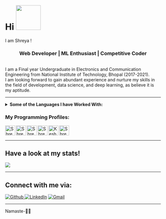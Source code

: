  # Hi <img src="https://user-images.githubusercontent.com/58930225/89118373-e6413b00-d4c2-11ea-8cbc-8ca7ac9abb1d.gif" width="80px">
I am Shreya !<br/> 
<center>
       <h3>Web Developer | ML Enthusiast | Competitive Coder</h3><br/> 
</center>
I am a Final year Undergraduate in Electronics and Communication Engineering from National Institute of Technology, Bhopal (2017-2021).<br/> I am looking forward to gain abundant experience and nurture my skills in the field of development, data science, and deep learning, as believe it is my aptitude.<br/>

---
<details>
<summary><strong>Some of the Languages I have Worked With:</strong></summary>
 <br>
 <ul>
  <li>HTML5</li>
  <li>Bootstrap</li>
  <li>CSS</li>
  <li>SQL</li>
  <li>PHP</li>
  <li>Python</li>
  <li>C++</li>
  <li>OpenCV</li>
  <li>C</li>
 </ul>
 </details>
   <h3>My Programming Profiles:</h3>
  <a href="https://www.hackerrank.com/soodshreya702" title='Hackerrank'>
    <img align="left" alt="Shreya's hackerrank" width="32px" src="https://cdn.jsdelivr.net/npm/simple-icons@3.2.0/icons/hackerrank.svg" />
</a>
<a href="https://auth.geeksforgeeks.org/user/abcd124/practice/" title='geeksforgeeks'>
    <img align="left" alt="Shreya's geeksforgeeks" width="32px" src="https://cdn.jsdelivr.net/npm/simple-icons@3.2.0/icons/geeksforgeeks.svg" />
</a>
<a href="https://leetcode.com/abcd124/" title='Leetcode'>
    <img align="left" alt="Shreya's Leetcode" width="32px" src="https://cdn.jsdelivr.net/npm/simple-icons@v3/icons/leetcode.svg" />
</a>
<a href="https://www.codechef.com/users/abc124" title='Codechef'>
    <img align="left" alt="Shreya's Codechef" width="32px" src="https://cdn.jsdelivr.net/npm/simple-icons@v3/icons/codechef.svg" />
<a href="https://www.hackerearth.com/@keshavsingh4522" title='hackerearth'>
    <img align="left" alt="Keshav's hackerearth" width="32px" src="https://cdn.jsdelivr.net/npm/simple-icons@3.2.0/icons/hackerearth.svg" />
</a>
<a href="https://www.coursera.org/user/bbe8c7f017b4b82626f0eef1765aaed3" title='Coursera'>
    <img align="left" alt="Shreya's Coursera" width="32px" src="https://cdn.jsdelivr.net/npm/simple-icons@3.2.0/icons/coursera.svg" />
</a>
 <br/><br/>
 
---
## Have a look at my stats!
<img src = "https://github-readme-stats.vercel.app/api/top-langs/?username=Shreya-124&theme=tokyonight">

---

## Connect with me via:

<a href="https://github.com/Shreya-124" target="_blank"><img alt="Github" src="https://img.shields.io/badge/GitHub-%2312100E.svg?&style=for-the-badge&logo=Github&logoColor=white" /></a><a href="https://www.linkedin.com/in/shreya-s-08a22819b" target="_blank"> <img alt="LinkedIn" src="https://img.shields.io/badge/linkedin-%230077B5.svg?&style=for-the-badge&logo=linkedin&logoColor=white" /></a> [![Gmail](https://img.shields.io/badge/-GMAIL-D14836?style=for-the-badge&logo=gmail&logoColor=white)](mailto:soodshreya702@gmail.com)

---

Namaste-🙏🏼
